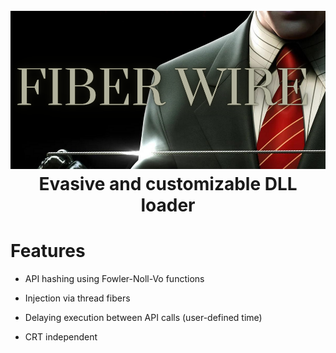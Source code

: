 <h1 align="center">
<br>
<img src="FiberWire.PNG">
<br>
Evasive and customizable DLL loader
</h1>


# Features

- API hashing using Fowler-Noll-Vo functions

- Injection via thread fibers

- Delaying execution between API calls (user-defined time)

- CRT independent
